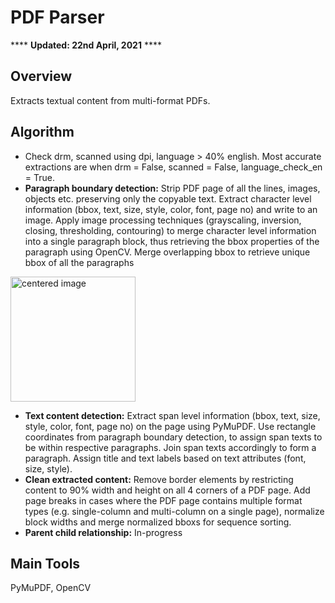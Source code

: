 # PDF Parser
**** **Updated: 22nd April, 2021** ****
## Overview
Extracts textual content from multi-format PDFs.

## Algorithm
- Check drm, scanned using dpi, language > 40% english. Most accurate extractions are when drm = False, scanned = False, language_check_en = True.
- **Paragraph boundary detection:** Strip PDF page of all the lines, images, objects etc. preserving only the copyable text. Extract character level information (bbox, text, size, style, color, font, page no) and write to an image. Apply image processing techniques (grayscaling, inversion, closing, thresholding, contouring) to merge character level information into a single paragraph block, thus retrieving the bbox properties of the paragraph using OpenCV. Merge overlapping bbox to retrieve unique bbox of all the paragraphs
<img src="https://user-images.githubusercontent.com/57243765/115731237-8d4f6500-a3b9-11eb-9a79-546594d9052f.png" width="200" height=auto alt="centered image"/>

- **Text content detection:** Extract span level information (bbox, text, size, style, color, font, page no) on the page using PyMuPDF. Use rectangle coordinates from paragraph boundary detection, to assign span texts to be within respective paragraphs. Join span texts accordingly to form a paragraph. Assign title and text labels based on text attributes (font, size, style).
- **Clean extracted content:** Remove border elements by restricting content to 90% width and height on all 4 corners of a PDF page. Add page breaks in cases where the PDF page contains multiple format types (e.g. single-column and multi-column on a single page), normalize block widths and merge normalized bboxs for sequence sorting.
- **Parent child relationship:** In-progress

## Main Tools
PyMuPDF, OpenCV
